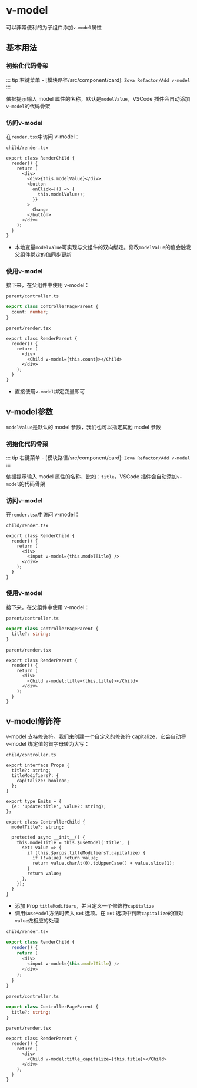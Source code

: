 # v-model

可以非常便利的为子组件添加`v-model`属性

## 基本用法

### 初始化代码骨架

::: tip
右键菜单 - [模块路径/src/component/card]: `Zova Refactor/Add v-model`
:::

依据提示输入 model 属性的名称，默认是`modelValue`，VSCode 插件会自动添加`v-model`的代码骨架

### 访问v-model

在`render.tsx`中访问 v-model：

`child/render.tsx`

```typescript{5,8}
export class RenderChild {
  render() {
    return (
      <div>
        <div>{this.modelValue}</div>
        <button
          onClick={() => {
            this.modelValue++;
          }}
        >
          Change
        </button>
      </div>
    );
  }
}
```

- 本地变量`modelValue`可实现与父组件的双向绑定。修改`modelValue`的值会触发父组件绑定的值同步更新

### 使用v-model

接下来，在父组件中使用 v-model：

`parent/controller.ts`

```typescript
export class ControllerPageParent {
  count: number;
}
```

`parent/render.tsx`

```typescript{5}
export class RenderParent {
  render() {
    return (
      <div>
        <Child v-model={this.count}></Child>
      </div>
    );
  }
}
```

- 直接使用`v-model`绑定变量即可

## v-model参数

`modelValue`是默认的 model 参数，我们也可以指定其他 model 参数

### 初始化代码骨架

::: tip
右键菜单 - [模块路径/src/component/card]: `Zova Refactor/Add v-model`
:::

依据提示输入 model 属性的名称，比如：`title`，VSCode 插件会自动添加`v-model`的代码骨架

### 访问v-model

在`render.tsx`中访问 v-model：

`child/render.tsx`

```typescript{5}
export class RenderChild {
  render() {
    return (
      <div>
        <input v-model={this.modelTitle} />
      </div>
    );
  }
}
```

### 使用v-model

接下来，在父组件中使用 v-model：

`parent/controller.ts`

```typescript
export class ControllerPageParent {
  title?: string;
}
```

`parent/render.tsx`

```typescript{5}
export class RenderParent {
  render() {
    return (
      <div>
        <Child v-model:title={this.title}></Child>
      </div>
    );
  }
}
```

## v-model修饰符

v-model 支持修饰符。我们来创建一个自定义的修饰符 capitalize，它会自动将 v-model 绑定值的首字母转为大写：

`child/controller.ts`

```typescript{3-5,18}
export interface Props {
  title?: string;
  titleModifiers?: {
    capitalize: boolean;
  };
}

export type Emits = {
  (e: 'update:title', value?: string);
};

export class ControllerChild {
  modelTitle?: string;

  protected async __init__() {
    this.modelTitle = this.$useModel('title', {
      set: value => {
        if (this.$props.titleModifiers?.capitalize) {
          if (!value) return value;
          return value.charAt(0).toUpperCase() + value.slice(1);
        }
        return value;
      },
    });
  }
}
```

- 添加 Prop `titleModifiers`，并且定义一个修饰符`capitalize`
- 调用`$useModel`方法时传入 set 选项。在 set 选项中判断`capitalize`的值对`value`做相应的处理

`child/render.tsx`

```typescript
export class RenderChild {
  render() {
    return (
      <div>
        <input v-model={this.modelTitle} />
      </div>
    );
  }
}
```

`parent/controller.ts`

```typescript
export class ControllerPageParent {
  title?: string;
}
```

`parent/render.tsx`

```typescript{5}
export class RenderParent {
  render() {
    return (
      <div>
        <Child v-model:title_capitalize={this.title}></Child>
      </div>
    );
  }
}
```
